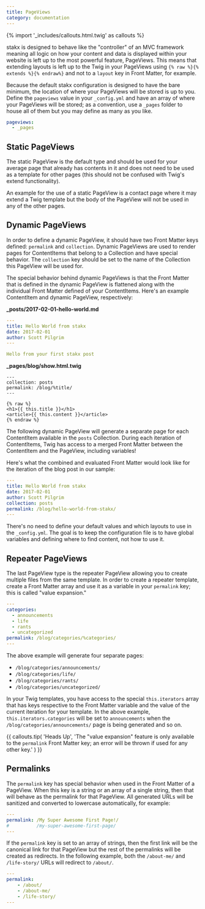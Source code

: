 ```yaml
---
title: PageViews
category: documentation
---
```


{% import '_includes/callouts.html.twig' as callouts %}

stakx is designed to behave like the "controller" of an MVC framework meaning all logic on how your content and data is displayed within your website is left up to the most powerful feature, PageViews. This means that extending layouts is left up to the Twig in your PageViews using `{% raw %}{% extends %}{% endraw%}` and not to a `layout` key in Front Matter, for example.

Because the default stakx configuration is designed to have the bare minimum, the location of where your PageViews will be stored is up to you. Define the `pageviews` value in your `_config.yml` and have an array of where your PageViews will be stored; as a convention, use a `_pages` folder to house all of them but you may define as many as you like.

```yaml
pageviews:
  - _pages
```

## Static PageViews

The static PageView is the default type and should be used for your average page that already has contents in it and does not need to be used as a template for other pages (this should not be confused with Twig's extend functionality).

An example for the use of a static PageView is a contact page where it may extend a Twig template but the body of the PageView will not be used in any of the other pages.

## Dynamic PageViews

In order to define a dynamic PageView, it should have two Front Matter keys defined: `permalink` and `collection`. Dynamic PageViews are used to render pages for ContentItems that belong to a Collection and have special behavior. The `collection` key should be set to the name of the Collection this PageView will be used for.

The special behavior behind dynamic PageViews is that the Front Matter that is defined in the dynamic PageView is flattened along with the individual Front Matter defined of your ContentItems. Here's an example ContentItem and dynamic PageView, respectively:

**_posts/2017-02-01-hello-world.md**

```yaml
---
title: Hello World from stakx
date: 2017-02-01
author: Scott Pilgrim
---

Hello from your first stakx post
```

**_pages/blog/show.html.twig**

```twig
---
collection: posts
permalink: /blog/%title/
---

{% raw %}
<h1>{{ this.title }}</h1>
<article>{{ this.content }}</article>
{% endraw %}
```

The following dynamic PageView will generate a separate page for each ContentItem available in the `posts` Collection. During each iteration of ContentItems, Twig has access to a merged Front Matter between the ContentItem and the PageView, including variables!

Here's what the combined and evaluated Front Matter would look like for the iteration of the blog post in our sample:

```yaml
---
title: Hello World from stakx
date: 2017-02-01
author: Scott Pilgrim
collection: posts
permalink: /blog/hello-world-from-stakx/
---
```

There's no need to define your default values and which layouts to use in the `_config.yml`. The goal is to keep the configuration file is to have global variables and defining where to find content, not how to use it.

## Repeater PageViews

The last PageView type is the repeater PageView allowing you to create multiple files from the same template. In order to create a repeater template, create a Front Matter array and use it as a variable in your `permalink` key; this is called "value expansion."

```yaml
---
categories:
  - announcements
  - life
  - rants
  - uncategorized
permalink: /blog/categories/%categories/
---
```

The above example will generate four separate pages:

- `/blog/categories/announcements/`
- `/blog/categories/life/`
- `/blog/categories/rants/`
- `/blog/categories/uncategorized/`

In your Twig templates, you have access to the special `this.iterators` array that has keys respective to the Front Matter variable and the value of the current iteration for your template. In the above example, `this.iterators.categories` will be set to `announcements` when the `/blog/categories/announcements/` page is being generated and so on.

{{ callouts.tip(
  'Heads Up',
  'The "value expansion" feature is only available to the `permalink` Front Matter key; an error will be thrown if used for any other key.'
) }}

## Permalinks

The `permalink` key has special behavior when used in the Front Matter of a PageView. When this key is a string or an array of a single string, then that will behave as the permalink for that PageView. All generated URLs will be sanitized and converted to lowercase automatically, for example:

```yaml
---
permalink: /My Super Awesome First Page!/
#          /my-super-awesome-first-page/
---
```

If the `permalink` key is set to an array of strings, then the first link will be the canonical link for that PageView but the rest of the permalinks will be created as redirects. In the following example, both the `/about-me/` and `/life-story/` URLs will redirect to `/about/`.

```yaml
---
permalink:
    - /about/
    - /about-me/
    - /life-story/
---
```
